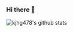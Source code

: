 ### Hi there 👋

![kjhg478's github stats](https://github-readme-stats.vercel.app/api?username=kjhg478&show_icons=true&theme=vue-dark)

<!--
**kjhg478/kjhg478** is a ✨ _special_ ✨ repository because its `README.md` (this file) appears on your GitHub profile.

Here are some ideas to get you started:

- 🔭 I’m currently working on ...
- 🌱 I’m currently learning ...
- 👯 I’m looking to collaborate on ...
- 🤔 I’m looking for help with ...
- 💬 Ask me about ...
- 📫 How to reach me: ...
- 😄 Pronouns: ...
- ⚡ Fun fact: ...
-->
